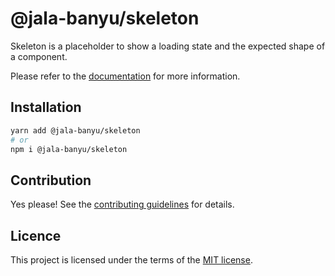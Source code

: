 # @jala-banyu/skeleton

Skeleton is a placeholder to show a loading state and the expected shape of a component.

Please refer to the [documentation](#) for more information.

## Installation

```sh
yarn add @jala-banyu/skeleton
# or
npm i @jala-banyu/skeleton
```

## Contribution

Yes please! See the
[contributing guidelines](https://github.com/Atnic/banyu/blob/master/CONTRIBUTING.md)
for details.

## Licence

This project is licensed under the terms of the
[MIT license](https://github.com/Atnic/banyu/blob/master/LICENSE).
